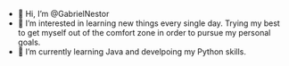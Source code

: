 - 👋 Hi, I’m @GabrielNestor
- 👀 I’m interested in learning new things every single day. Trying my best to get myself out of the comfort zone in order to pursue my personal goals.
- 🌱 I’m currently learning Java and develpoing my Python skills.

